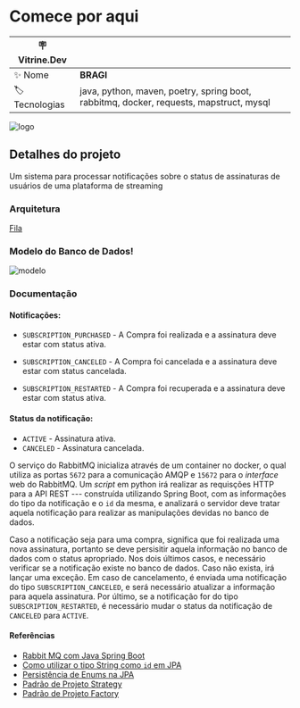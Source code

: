 
# Comece por aqui


| :placard: Vitrine.Dev |     |
| -------------  | --- |
| :sparkles: Nome        | **BRAGI**
| :label: Tecnologias | java, python, maven, poetry, spring boot, rabbitmq, docker, requests, mapstruct, mysql

![logo](https://user-images.githubusercontent.com/23222759/195165928-a65bff8e-c134-4ce7-9a8f-34defcc65c6d.png#vitrinedev)

<!-- Inserir imagem com a #vitrinedev ao final do link -->

## Detalhes do projeto

Um sistema para processar notificações sobre o status de assinaturas de usuários de uma plataforma de </i>streaming</i>

### Arquitetura
[Fila](https://user-images.githubusercontent.com/23222759/195167677-32e8495d-8d53-4470-a970-41f9f74a61cc.png)

### Modelo do Banco de Dados!
![modelo](https://user-images.githubusercontent.com/23222759/195167768-9e493992-deaf-4586-93ad-7892c4c7ec86.png)


### Documentação

#### Notificações:

- `SUBSCRIPTION_PURCHASED` - A Compra foi realizada e a assinatura deve estar com status ativa.

- `SUBSCRIPTION_CANCELED` - A Compra foi cancelada e a assinatura deve estar com status cancelada.

- `SUBSCRIPTION_RESTARTED` - A Compra foi recuperada e a assinatura deve estar com status ativa.


#### Status da notificação:
- `ACTIVE` - Assinatura ativa.
- `CANCELED` - Assinatura cancelada.

O serviço do RabbitMQ inicializa através de um container no docker, o qual utiliza as portas `5672` para a comunicação
AMQP e `15672` para o <i>interface</i> web do RabbitMQ. Um <i>script</i> em python irá realizar as requisções HTTP para a
API REST --- construída utilizando Spring Boot, com as informações do tipo da notificação e o `id` da mesma, e analizará
o servidor deve tratar aquela notificação para realizar as manipulações devidas no banco de dados. 


Caso a notificação seja para uma compra, significa que foi realizada uma nova assinatura, portanto se deve persisitir
aquela informação no banco de dados com o status apropriado. Nos dois últimos casos, e necessário verificar se a
notificação existe no banco de dados. Caso não exista, irá lançar uma exceção. Em caso de cancelamento, é enviada uma
notificação do tipo `SUBSCRIPTION_CANCELED`, e será necessário atualizar a informação para aquela assinatura. Por último,
se a notificação for do tipo `SUBSCRIPTION_RESTARTED`, é necessário mudar o status da notificação de `CANCELED` para `ACTIVE`.


#### Referências

* [Rabbit MQ com Java Spring Boot](https://youtube.com/playlist?list=PL1OeYyl9zqzHDN67rto7KMtezTLmk1N*K)
* [Como utilizar o tipo String como `id` em JPA](https://stackoverflow.com/questions/18622716/how-to-use-id-with-string-type-in-jpa-hibernate)
* [Persistência de Enums na JPA](https://www.baeldung.com/jpa-persisting-enums-in-jpa)
* [Padrão de Projeto Strategy](https://www.baeldung.com/jpa-persisting-enums-in-jpa)
* [Padrão de Projeto Factory](https://refactoring.guru/design-patterns/factory-method)
